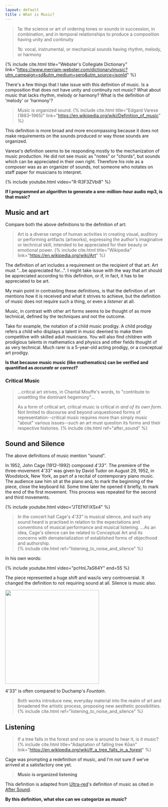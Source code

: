 ```yaml
---
layout: default
title : What is Music?
---
```


> 1a:  the science or art of ordering tones or sounds in succession, in combination, and in temporal relationships to produce a composition having unity and continuity
>
> 1b:  vocal, instrumental, or mechanical sounds having rhythm, melody, or harmony <choral music> <piano music> <recorded music>

{% include cite.html title="Webster's Collegiate Dictionary" link="https://www.merriam-webster.com/dictionary/music?utm_campaign=sd&utm_medium=serp&utm_source=jsonld" %}

There's a few things that I take issue with this definition of music. Is a composition that does not have unity and continuity not music? What about music that lacks rhythm, melody or harmony? What is the definition of 'melody' or 'harmony'?


> Music is organized sound.
{% include cite.html title="Edgard Varese (1883–1965)" link="https://en.wikipedia.org/wiki/Definition_of_music" %}

This definition is more broad and more encompassing because it does not make requirements on the sounds produced or way those sounds are organized. 

Varese's definition seems to be responding mostly to the mechanization of music production. He did not see music as "notes" or "chords", but sounds which can be appreciated in their own right. Therefore his role as a composer was as an organizer of sounds, not someone who notates on staff paper for musicians to interpret. 

{% include youtube.html video="R-R3F3ZVbi8" %}

**If I programmed an algorithm to generate a one-million-hour audio mp3, is that music?**

## Music and art

Compare both the above definitions to the definition of art:

> Art is a diverse range of human activities in creating visual, auditory or performing artifacts (artworks), expressing the author's imaginative or technical skill, intended to be appreciated for their beauty or emotional power.
{% include cite.html title="Wikipedia" link="https://en.wikipedia.org/wiki/Art" %}

The definition of art includes a requirement on the recipient of that art. Art must "...be appreciated for...". I might take issue with the way that art should be appreciated according to this definition, or if, in fact, it has to be appreciated to be art. 

My main point in contrasting these definitions, is that the definition of art mentions how it is received and what it strives to achieve, but the definition of music does not require such a thing, or even a _listener_ at all.

Music, in contrast with other art forms seems to be thought of as more technical, defined by the techniques and not the outcome.

Take for example, the notation of a child music prodigy. A child prodigy refers a child who displays a talent in music deemed to make them competitive with skilled adult musicians. You will also find children with prodigious talents in mathematics and physics and other fields thought of as very technical. Much rarer is a 5-year-old acting prodigy, or a conceptual art prodigy. 

**Is that because music music (like mathematics) can be verified and quantified as _accurate_ or _correct_?**

### Critical Music

> ...critical art strives, in Chantal Mouffe's words, to "contribute to unsettling the dominant hegemony"...
> 
> As a form of critical art, critical music is critical _in and of its own form_. Not limited to discourse and beyond unquestioned forms of representation--critical music requires more than simply music "about" various issues--such an art must question its forms and their respective histories. 
{% include cite.html ref="after_sound" %}

## Sound and Silence

The above definitions of music mention "sound". 

In 1952, John Cage (1912–1992) composed _4'33"_. The premiere of the three-movement 4'33" was given by David Tudor on August 29, 1952, in Woodstock, New York, as part of a recital of contemporary piano music. The audience saw him sit at the piano and, to mark the beginning of the piece, close the keyboard lid. Some time later he opened it briefly, to mark the end of the first movement. This process was repeated for the second and third movements.

{% include youtube.html video="JTEFKFiXSx4" %}

> In the concert hall Cage's _4'33"_ is musical silence, and such any sound heard is practised in relation to the expectations and conventions of musical performance and musical listening.
> ...As an idea, Cage's silence can be related to Conceptual Art and its concerns with dematerialization of established forms of objecthood and authorship.  
{% include cite.html ref="listening_to_noise_and_silence" %}

In his own words:

{% include youtube.html video="pcHnL7aS64Y" end=55 %}

The piece represented a huge shift and was/is very controversial. It changed the definition to not requiring sound at all. Silence is music also. 

<img src="{{site.baseurl}}/images/fountain.jpg" width="300px">

4'33" is often compared to Duchamp's _Fountain_. 

> Both works introduce new, everyday material into the realm of art and broadened the artistic process, proposing new aesthetic possibilities. 
{% include cite.html ref="listening_to_noise_and_silence" %}

## Listening

> If a tree falls in the forest and no one is around to hear it, is it music?
 {% include cite.html title="Adaptation of falling tree Kōan" link="https://en.wikipedia.org/wiki/If_a_tree_falls_in_a_forest" %}

Cage was prompting a redefinition of music, and I'm not sure if we've arrived at a satisfactory one yet. 

> **Music is organized listening**

This definition is adapted from [Ultra-red](http://www.ultrared.org/mission.html)'s definition of music as cited in [After Sound](https://www.amazon.com/After-Sound-Toward-Critical-Music/dp/1501308122). 

**By this definition, what else can we categorize as _music_?**